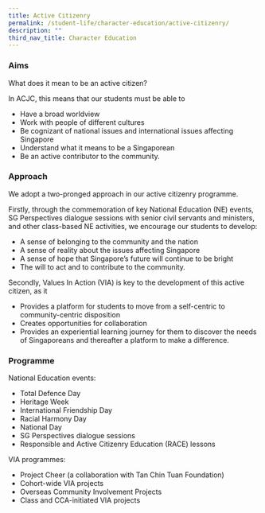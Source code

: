 ```yaml
---
title: Active Citizenry
permalink: /student-life/character-education/active-citizenry/
description: ""
third_nav_title: Character Education
---
```

### Aims

What does it mean to be an active citizen?

  

In ACJC, this means that our students must be able to

*   Have a broad worldview
*   Work with people of different cultures
*   Be cognizant of national issues and international issues affecting Singapore
*   Understand what it means to be a Singaporean
*   Be an active contributor to the community.

  

### Approach

We adopt a two-pronged approach in our active citizenry programme.

  

Firstly, through the commemoration of key National Education (NE) events, SG Perspectives dialogue sessions with senior civil servants and ministers, and other class-based NE activities, we encourage our students to develop:

*   A sense of belonging to the community and the nation
*   A sense of reality about the issues affecting Singapore
*   A sense of hope that Singapore’s future will continue to be bright
*   The will to act and to contribute to the community.

  

Secondly, Values In Action (VIA) is key to the development of this active citizen, as it

*   Provides a platform for students to move from a self-centric to community-centric disposition
*   Creates opportunities for collaboration
*   Provides an experiential learning journey for them to discover the needs of Singaporeans and thereafter a platform to make a difference.

  

### Programme

National Education events:

*   Total Defence Day
*   Heritage Week
*   International Friendship Day
*   Racial Harmony Day
*   National Day
*   SG Perspectives dialogue sessions
*   Responsible and Active Citizenry Education (RACE) lessons

  

VIA programmes:

*   Project Cheer (a collaboration with Tan Chin Tuan Foundation)
*   Cohort-wide VIA projects
*   Overseas Community Involvement Projects
*   Class and CCA-initiated VIA projects